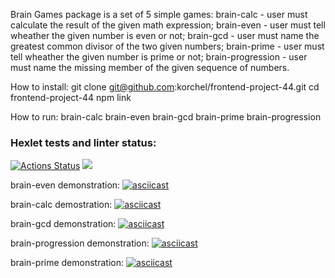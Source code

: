 Brain Games package is a set of 5 simple games:
brain-calc - user must calculate the result of the given math expression;
brain-even - user must tell wheather the given number is even or not;
brain-gcd - user must name the greatest common divisor of the two given numbers;
brain-prime - user must tell wheather the given number is prime or not;
brain-progression - user must name the missing member of the given sequence of numbers.

How to install:
git clone git@github.com:korchel/frontend-project-44.git
cd frontend-project-44
npm link

How to run:
brain-calc
brain-even
brain-gcd
brain-prime
brain-progression

### Hexlet tests and linter status:
[![Actions Status](https://github.com/korchel/frontend-project-44/workflows/hexlet-check/badge.svg)](https://github.com/korchel/frontend-project-44/actions)
<a href="https://codeclimate.com/github/korchel/frontend-project-44/maintainability"><img src="https://api.codeclimate.com/v1/badges/f6d6a8f32231769002ff/maintainability" /></a>

brain-even demonstration:
[![asciicast](https://asciinema.org/a/oH4Tzc09wbiRuucAECA8WK43S.svg)](https://asciinema.org/a/oH4Tzc09wbiRuucAECA8WK43S)

brain-calc demostration:
[![asciicast](https://asciinema.org/a/GoGEofjcYeiKo4TW4qZWRHzjM.svg)](https://asciinema.org/a/GoGEofjcYeiKo4TW4qZWRHzjM)

brain-gcd demonstration:
[![asciicast](https://asciinema.org/a/wY2MgyxqZNOLNRcyFV2lwKb2w.svg)](https://asciinema.org/a/wY2MgyxqZNOLNRcyFV2lwKb2w)

brain-progression demonstration:
[![asciicast](https://asciinema.org/a/9HaVw1xlNWKGnBwbWe0MGbmQ2.svg)](https://asciinema.org/a/9HaVw1xlNWKGnBwbWe0MGbmQ2)

brain-prime demonstration:
[![asciicast](https://asciinema.org/a/RgsFeSQQuo1lBgv73BpYMiq9z.svg)](https://asciinema.org/a/RgsFeSQQuo1lBgv73BpYMiq9z)